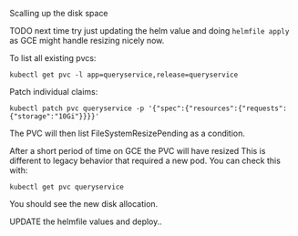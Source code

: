 Scalling up the disk space

TODO next time try just updating the helm value and doing `helmfile apply` as GCE might handle resizing nicely now.

To list all existing pvcs:
```
kubectl get pvc -l app=queryservice,release=queryservice
```

Patch individual claims:
```
kubectl patch pvc queryservice -p '{"spec":{"resources":{"requests": {"storage":"10Gi"}}}}'
```
The PVC will then list FileSystemResizePending as a condition.

After a short period of time on GCE the PVC will have resized
This is different to legacy behavior that required a new pod.
You can check this with:

```
kubectl get pvc queryservice
```

You should see the new disk allocation.

UPDATE the helmfile values and deploy..
